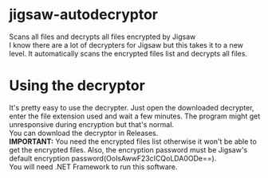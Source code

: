 # jigsaw-autodecryptor
Scans all files and decrypts all files encrypted by Jigsaw
<br>
I know there are a lot of decrypters for Jigsaw but this takes it to a new level. It automatically scans the encrypted files list and decrypts all files.
<br>
<h1>Using the decryptor</h1>
It's pretty easy to use the decrypter. Just open the downloaded decrypter, enter the file extension used and wait a few minutes. The program might get unresponsive during encryption but that's normal.
<br>
You can download the decryptor in Releases.
<br>
<b>IMPORTANT:</b> You need the encrypted files list otherwise it won't be able to get the encrypted files. Also, the encryption password must be Jigsaw's default encryption password(OoIsAwwF23cICQoLDA0ODe==).
<br>
You will need .NET Framework to run this software.
